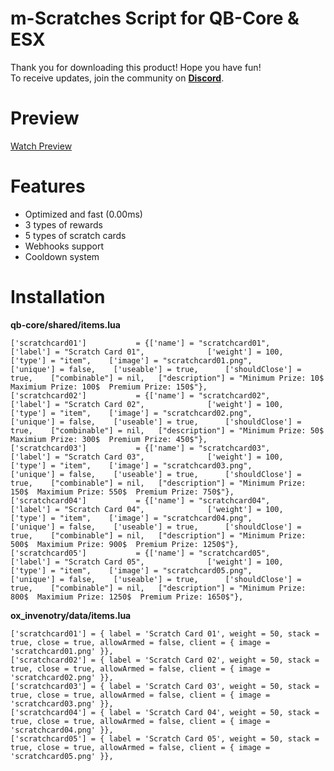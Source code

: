 # m-Scratches Script for QB-Core & ESX

Thank you for downloading this product! Hope you have fun!  
To receive updates, join the community on **[Discord](https://discord.gg/https://discord.gg/8cp3UDEeR2)**.

# Preview
[Watch Preview](https://www.youtube.com/watch?v=N-2Goua2F0M)

# Features
- Optimized and fast (0.00ms)
- 3 types of rewards
- 5 types of scratch cards
- Webhooks support
- Cooldown system

# Installation

**qb-core/shared/items.lua**

    ['scratchcard01']           = {['name'] = "scratchcard01",          ['label'] = "Scratch Card 01",              ['weight'] = 100,   ['type'] = "item",    ['image'] = "scratchcard01.png",          ['unique'] = false,    ['useable'] = true,      ['shouldClose'] = true,    ["combinable"] = nil,   ["description"] = "Minimum Prize: 10$  Maximium Prize: 100$  Premium Prize: 150$"},
    ['scratchcard02']           = {['name'] = "scratchcard02",          ['label'] = "Scratch Card 02",              ['weight'] = 100,   ['type'] = "item",    ['image'] = "scratchcard02.png",          ['unique'] = false,    ['useable'] = true,      ['shouldClose'] = true,    ["combinable"] = nil,   ["description"] = "Minimum Prize: 50$  Maximium Prize: 300$  Premium Prize: 450$"},
    ['scratchcard03']           = {['name'] = "scratchcard03",          ['label'] = "Scratch Card 03",              ['weight'] = 100,   ['type'] = "item",    ['image'] = "scratchcard03.png",          ['unique'] = false,    ['useable'] = true,      ['shouldClose'] = true,    ["combinable"] = nil,   ["description"] = "Minimum Prize: 150$  Maximium Prize: 550$  Premium Prize: 750$"},
    ['scratchcard04']           = {['name'] = "scratchcard04",          ['label'] = "Scratch Card 04",              ['weight'] = 100,   ['type'] = "item",    ['image'] = "scratchcard04.png",          ['unique'] = false,    ['useable'] = true,      ['shouldClose'] = true,    ["combinable"] = nil,   ["description"] = "Minimum Prize: 500$  Maximium Prize: 900$  Premium Prize: 1250$"},
    ['scratchcard05']           = {['name'] = "scratchcard05",          ['label'] = "Scratch Card 05",              ['weight'] = 100,   ['type'] = "item",    ['image'] = "scratchcard05.png",          ['unique'] = false,    ['useable'] = true,      ['shouldClose'] = true,    ["combinable"] = nil,   ["description"] = "Minimum Prize: 800$  Maximium Prize: 1250$  Premium Prize: 1650$"},

**ox_invenotry/data/items.lua**

    ['scratchcard01'] = { label = 'Scratch Card 01', weight = 50, stack = true, close = true, allowArmed = false, client = { image = 'scratchcard01.png' }},
    ['scratchcard02'] = { label = 'Scratch Card 02', weight = 50, stack = true, close = true, allowArmed = false, client = { image = 'scratchcard02.png' }},
    ['scratchcard03'] = { label = 'Scratch Card 03', weight = 50, stack = true, close = true, allowArmed = false, client = { image = 'scratchcard03.png' }},
    ['scratchcard04'] = { label = 'Scratch Card 04', weight = 50, stack = true, close = true, allowArmed = false, client = { image = 'scratchcard04.png' }},
    ['scratchcard05'] = { label = 'Scratch Card 05', weight = 50, stack = true, close = true, allowArmed = false, client = { image = 'scratchcard05.png' }},